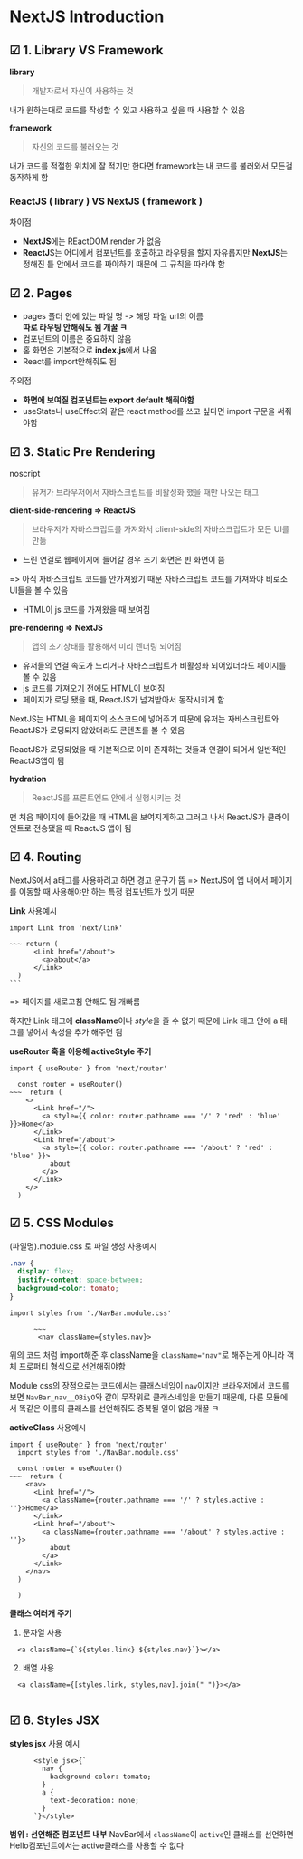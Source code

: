 # NextJS Introduction

## ☑ 1. Library VS Framework

**library**

> 개발자로서 자신이 사용하는 것

내가 원하는대로 코드를 작성할 수 있고 사용하고 싶을 때 사용할 수 있음

**framework**

> 자신의 코드를 불러오는 것

내가 코드를 적절한 위치에 잘 적기만 한다면 framework는 내 코드를 불러와서 모든걸 동작하게 함

### ReactJS ( library ) VS NextJS ( framework )

차이점

- **NextJS**에는 REactDOM.render 가 없음
- **ReactJ**S는 어디에서 컴포넌트를 호출하고 라우팅을 할지 자유롭지만 **NextJS**는 정해진 틀 안에서 코드를 짜야하기 때문에 그 규칙을 따라야 함

## ☑ 2. Pages

- pages 폴더 안에 있는 파일 명 -> 해당 파일 url의 이름  
  **따로 라우팅 안해줘도 됨 개꿀 ㅋ**
- 컴포넌트의 이름은 중요하지 않음
- 홈 화면은 기본적으로 **index.js**에서 나옴
- React를 import안해줘도 됨

주의점

- **화면에 보여질 컴포넌트는 export default 해줘야함**
- useState나 useEffect와 같은 react method를 쓰고 싶다면 import 구문을 써줘야함

## ☑ 3. Static Pre Rendering

noscript

> 유저가 브라우저에서 자바스크립트를 비활성화 했을 때만 나오는 태그

**client-side-rendering => ReactJS**

> 브라우저가 자바스크립트를 가져와서 client-side의 자바스크립트가 모든 UI를 만듦

- 느린 연결로 웹페이지에 들어갈 경우 초기 화면은 빈 화면이 뜸

=> 아직 자바스크립트 코드를 안가져왔기 때문 자바스크립트 코드를 가져와야 비로소 UI들을 볼 수 있음

- HTML이 js 코드를 가져왔을 때 보여짐

**pre-rendering => NextJS**

> 앱의 초기상태를 활용해서 미리 렌더링 되어짐

- 유저들의 연결 속도가 느리거나 자바스크립트가 비활성화 되어있더라도 페이지를 볼 수 있음
- js 코드를 가져오기 전에도 HTML이 보여짐
- 페이지가 로딩 됐을 때, ReactJS가 넘겨받아서 동작시키게 함

NextJS는 HTML을 페이지의 소스코드에 넣어주기 때문에 유저는 자바스크립트와 ReactJS가 로딩되지 않았더라도 콘텐츠를 볼 수 있음

ReactJS가 로딩되었을 때 기본적으로 이미 존재하는 것들과 연결이 되어서 일반적인 ReactJS앱이 됨

**hydration**

> ReactJS를 프론트엔드 안에서 실행시키는 것

맨 처음 페이지에 들어갔을 때 HTML을 보여지게하고 그러고 나서 ReactJS가 클라이언트로 전송됐을 때 ReactJS 앱이 됨

## ☑ 4. Routing

NextJS에서 a태그를 사용하려고 하면 경고 문구가 뜸
=> NextJS에 앱 내에서 페이지를 이동할 때 사용해야만 하는 특정 컴포넌트가 있기 때문

**Link**
사용예시

````JSX
import Link from 'next/link'

~~~ return (
      <Link href="/about">
        <a>about</a>
      </Link>
  )
```
````

=> 페이지를 새로고침 안해도 됨 개빠름

하지만 Link 태그에 **className**이나 *style*을 줄 수 없기 때문에 Link 태그 안에 a 태그를 넣어서 속성을 추가 해주면 됨

**useRouter 훅을 이용해 activeStyle 주기**

```JSX
import { useRouter } from 'next/router'

  const router = useRouter()
~~~  return (
    <>
      <Link href="/">
        <a style={{ color: router.pathname === '/' ? 'red' : 'blue' }}>Home</a>
      </Link>
      <Link href="/about">
        <a style={{ color: router.pathname === '/about' ? 'red' : 'blue' }}>
          about
        </a>
      </Link>
    </>
  )
```

## ☑ 5. CSS Modules

(파일명).module.css 로 파일 생성
사용예시

```css
.nav {
  display: flex;
  justify-content: space-between;
  background-color: tomato;
}
```

```JSX
import styles from './NavBar.module.css'

      ~~~
       <nav className={styles.nav}>
```

위의 코드 처럼 import해준 후 className을 `className="nav"`로 해주는게 아니라 객체 프로퍼티 형식으로 선언해줘야함

Module css의 장점으로는 코드에서는 클래스네임이 `nav`이지만 브라우저에서 코드를 보면 `NavBar_nav__OBiyO`와 같이 무작위로 클래스네임을 만들기 때문에, 다른 모듈에서 똑같은 이름의 클래스를 선언해줘도 중복될 일이 없음 개꿀 ㅋ

**activeClass**
사용예시

```JSX
import { useRouter } from 'next/router'
  import styles from './NavBar.module.css'

  const router = useRouter()
~~~  return (
    <nav>
      <Link href="/">
        <a className={router.pathname === '/' ? styles.active : ''}>Home</a>
      </Link>
      <Link href="/about">
        <a className={router.pathname === '/about' ? styles.active : ''}>
          about
        </a>
      </Link>
    </nav>
  )

  )
```

**클래스 여러개 주기**

1. 문자열 사용

```JSX
  <a className={`${styles.link} ${styles.nav}`}></a>
```

2. 배열 사용

```JSX
  <a className={[styles.link, styles,nav].join(" ")}></a>


```

## ☑ 6. Styles JSX

**styles jsx**
사용 예시

```JSX
      <style jsx>{`
        nav {
          background-color: tomato;
        }
        a {
          text-decoration: none;
        }
      `}</style>
```

**범위 : 선언해준 컴포넌트 내부**
NavBar에서 `className`이 `active`인 클래스를 선언하면 Hello컴포넌트에서는 active클래스를 사용할 수 없다
